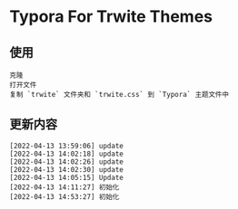 #  Typora For Trwite Themes

## 使用
```
克隆
打开文件
复制 `trwite` 文件夹和 `trwite.css` 到 `Typora` 主题文件中
```

## 更新内容
```
[2022-04-13 13:59:06] update
[2022-04-13 14:02:18] update
[2022-04-13 14:02:26] update
[2022-04-13 14:02:30] update
[2022-04-13 14:05:15] Update
[2022-04-13 14:11:27] 初始化
[2022-04-13 14:53:27] 初始化
